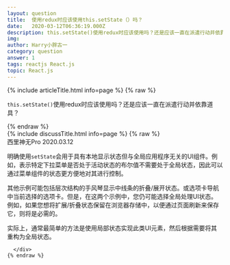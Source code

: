 ```yaml
---
layout: question
title:  使用redux时应该使用this.setState（）吗？
date:   2020-03-12T06:36:19.000Z
description: this.setState()使用redux时应该使用吗？还是应该一直在派遣行动并依靠道具？...
img: 
author: Harry小胖古一
category: question
answer: 1
tags: reactjs React.js
topic: React.js
---
```

<div class="article-root">
  <div class="article">
    {% include articleTitle.html info=page %}
    {% raw %}
    <div class="article-content"><p><font style="vertical-align: inherit;"></font><code>this.setState()</code><font style="vertical-align: inherit;"><font style="vertical-align: inherit;">使用redux时</font><font style="vertical-align: inherit;">应该</font><font style="vertical-align: inherit;">使用吗？</font><font style="vertical-align: inherit;">还是应该一直在派遣行动并依靠道具？</font></font></p></div>
    {% endraw %}
  </div>

  <div class="discuss-wrapper">
    {% include discussTitle.html info=page %}
    {% raw %}
    <div class="discuss-item">
        <div class="discuss-parent">
          <div class="discuss-meta">
            <span class="discuss-user">西里神无Pro</span>
            <span class="discuss-time">2020.03.12</span>
          </div>
          <div class="discuss-comment"><p><font style="vertical-align: inherit;"><font style="vertical-align: inherit;">明确使用</font></font><code>setState</code><font style="vertical-align: inherit;"><font style="vertical-align: inherit;">会用于具有本地显示状态但与全局应用程序无关的UI组件。</font><font style="vertical-align: inherit;">例如，表示特定下拉菜单是否处于活动状态的布尔值不需要处于全局状态，因此可以通过菜单组件的状态更方便地对其进行控制。</font></font></p>

<p><font style="vertical-align: inherit;"><font style="vertical-align: inherit;">其他示例可能包括层次结构的手风琴显示中线条的折叠/展开状态。</font><font style="vertical-align: inherit;">或选项卡导航中当前选择的选项卡。</font><font style="vertical-align: inherit;">但是，在这两个示例中，您仍可能选择全局处理UI状态。</font><font style="vertical-align: inherit;">例如，如果您想将扩展/折叠状态保留在浏览器存储中，以便通过页面刷新来保存它，则将是必需的。</font></font></p>

<p><font style="vertical-align: inherit;"><font style="vertical-align: inherit;">实际上，通常最简单的方法是使用局部状态实现此类UI元素，然后根据需要将其重构为全局状态。</font></font></p></div>
        </div>
        
      </div>
    {% endraw %}
  </div>
<div>
